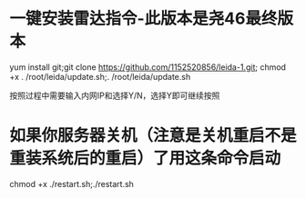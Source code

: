 # 一键安装雷达指令-此版本是尧46最终版本
yum install git;git clone https://github.com/1152520856/leida-1.git; chmod +x . /root/leida/update.sh;. /root/leida/update.sh

按照过程中需要输入内网IP和选择Y/N，选择Y即可继续按照

# 如果你服务器关机（注意是关机重启不是重装系统后的重启）了用这条命令启动
chmod +x ./restart.sh;./restart.sh
